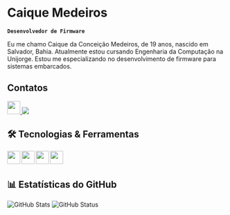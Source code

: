 # Caique Medeiros

**`Desenvolvedor de Firmware`**

Eu me chamo Caique da Conceição Medeiros, de 19 anos, nascido em Salvador, Bahia. Atualmente estou cursando Engenharia da Computação na Unijorge. Estou me especializando no desenvolvimento de firmware para sistemas embarcados.

## Contatos

<a href="www.linkedin.com/in/caique-medeiros-728301313" target="_blank">
   <img src="https://cdn.jsdelivr.net/gh/devicons/devicon@latest/icons/linkedin/linkedin-original.svg" 
         width="30px"
    />
</a> 
<a href="https://wa.me/5571981094015" target="_blank">
  <img src="https://img.shields.io/badge/WhatsApp-25D366?style=for-the-badge&logo=whatsapp&logoColor=white" />
</a> 


## 🛠 Tecnologias & Ferramentas

<p align="left">
  <img src="https://cdn.jsdelivr.net/gh/devicons/devicon@latest/icons/c/c-original.svg" 
       width="30px"
       align="left"
  />       
  
  <img src="https://cdn.jsdelivr.net/gh/devicons/devicon@latest/icons/cplusplus/cplusplus-original.svg" 
       width="30px"
       align="left"
  />
  
  <img src="https://cdn.jsdelivr.net/gh/devicons/devicon@latest/icons/arduino/arduino-original-wordmark.svg" 
       width="30px"
       align="left"
  />
          
  
  <img src="https://cdn.jsdelivr.net/gh/devicons/devicon@latest/icons/embeddedc/embeddedc-original.svg" 
       width="30px"
       align="left"
  />
          
</p>

<br/>
<br/>

## 📊 Estatísticas do GitHub

<p align="left" height="200">
  <img src="https://github-readme-stats.vercel.app/api?username=CaiqueHighTech&show_icons=true&theme=tokyonight&count_private=true&include_all_commits=true&locale=pt-br" alt="GitHub Stats" />
  <img src="https://github-readme-stats.vercel.app/api/top-langs/?username=CaiqueHighTech&layout=compact&theme=tokyonight&custom_title=Tecnologias&langs_count=8" alt="GitHub Status" />
</p>
